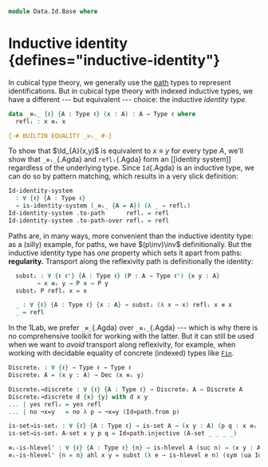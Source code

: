 <!--
```agda
{-# OPTIONS -WUnsupportedIndexedMatch #-}
open import 1Lab.Path.IdentitySystem.Interface
open import 1Lab.Path.IdentitySystem
open import 1Lab.HLevel.Closure
open import 1Lab.Type.Sigma
open import 1Lab.Univalence
open import 1Lab.HLevel
open import 1Lab.Equiv
open import 1Lab.Path
open import 1Lab.Type

open import Data.Maybe.Base
open import Data.Dec.Base
open import Data.Nat.Base

open import Meta.Invariant
```
-->

```agda
module Data.Id.Base where
```

<!--
```agda
private variable
  ℓ ℓ' ℓ'' : Level
  A B C : Type ℓ
  P Q R : A → Type ℓ
  x y z : A
```
-->

# Inductive identity {defines="inductive-identity"}

In cubical type theory, we generally use the [path] types to represent
identifications. But in cubical type theory with indexed inductive
types, we have a different --- but equivalent --- choice: the inductive
_identity type_.

[path]: 1Lab.Path.html

```agda
data _≡ᵢ_ {ℓ} {A : Type ℓ} (x : A) : A → Type ℓ where
  reflᵢ : x ≡ᵢ x

{-# BUILTIN EQUALITY _≡ᵢ_ #-}
```

To show that $\Id_{A}(x,y)$ is equivalent to $x \equiv y$ for every
type $A$, we'll show that `_≡ᵢ_`{.Agda} and `reflᵢ`{.Agda} form an
[[identity system]] regardless of the underlying type. Since `Id`{.Agda}
is an inductive type, we can do so by pattern matching, which results in
a very slick definition:

```agda
Id-identity-system
  : ∀ {ℓ} {A : Type ℓ}
  → is-identity-system (_≡ᵢ_ {A = A}) (λ _ → reflᵢ)
Id-identity-system .to-path      reflᵢ = refl
Id-identity-system .to-path-over reflᵢ = refl
```

Paths are, in many ways, more convenient than the inductive identity
type: as a (silly) example, for paths, we have $(p\inv)\inv$
definitionally. But the inductive identity type has _one_ property which
sets it apart from paths: **regularity.** Transport along the
reflexivity path is definitionally the identity:

<!--
```agda
module _ where private
```
-->

```agda
  substᵢ : ∀ {ℓ ℓ'} {A : Type ℓ} (P : A → Type ℓ') {x y : A}
        → x ≡ᵢ y → P x → P y
  substᵢ P reflᵢ x = x

  _ : ∀ {ℓ} {A : Type ℓ} {x : A} → substᵢ (λ x → x) reflᵢ x ≡ x
  _ = refl
```

<!--
```agda
_ = _≡_
Id≃path : ∀ {ℓ} {A : Type ℓ} {x y : A} → (x ≡ᵢ y) ≃ (x ≡ y)
Id≃path {ℓ} {A} {x} {y} =
  identity-system-gives-path (Id-identity-system {ℓ = ℓ} {A = A}) {a = x} {b = y}

module Id≃path {ℓ} {A : Type ℓ} = Ids (Id-identity-system {A = A})

transportᵢ : ∀ {ℓ} {A B : Type ℓ} → A ≡ᵢ B → A → B
transportᵢ reflᵢ x = x

apᵢ
  : ∀ {ℓ ℓ'} {A : Type ℓ} {B : Type ℓ'} {x y : A} (f : A → B)
  → x ≡ᵢ y → f x ≡ᵢ f y
apᵢ f reflᵢ = reflᵢ

substᵢ : ∀ {ℓ ℓ'} {A : Type ℓ} (P : A → Type ℓ') {x y : A}
       → x ≡ᵢ y → P x → P y
substᵢ P p x = transportᵢ (apᵢ P p) x
```
-->

In the 1Lab, we prefer `_≡_`{.Agda} over `_≡ᵢ_`{.Agda} --- which is why
there is no comprehensive toolkit for working with the latter. But it
can still be used when we want to _avoid_ transport along reflexivity,
for example, when working with decidable equality of concrete (indexed)
types like [`Fin`].

[`Fin`]: Data.Fin.Base.html

```agda
Discreteᵢ : ∀ {ℓ} → Type ℓ → Type ℓ
Discreteᵢ A = (x y : A) → Dec (x ≡ᵢ y)

Discreteᵢ→discrete : ∀ {ℓ} {A : Type ℓ} → Discreteᵢ A → Discrete A
Discreteᵢ→discrete d {x} {y} with d x y
... | yes reflᵢ = yes refl
... | no ¬x=y   = no λ p → ¬x=y (Id≃path.from p)

is-set→is-setᵢ : ∀ {ℓ} {A : Type ℓ} → is-set A → (x y : A) (p q : x ≡ᵢ y) → p ≡ q
is-set→is-setᵢ A-set x y p q = Id≃path.injective (A-set _ _ _ _)

≡ᵢ-is-hlevel' : ∀ {ℓ} {A : Type ℓ} {n} → is-hlevel A (suc n) → (x y : A) → is-hlevel (x ≡ᵢ y) n
≡ᵢ-is-hlevel' {n = n} ahl x y = subst (λ e → is-hlevel e n) (sym (ua Id≃path)) (Path-is-hlevel' n ahl x y)
```

<!--
```agda
discrete-id : ∀ {ℓ} {A : Type ℓ} {x y : A} → Dec (x ≡ y) → Dec (x ≡ᵢ y)
discrete-id {x = x} {y} (yes p) = yes (subst (x ≡ᵢ_) p reflᵢ)
discrete-id {x = x} {y} (no ¬p) = no λ { reflᵢ → absurd (¬p refl) }

opaque
  _≡ᵢ?_ : ∀ {ℓ} {A : Type ℓ} ⦃ _ : Discrete A ⦄ (x y : A) → Dec (x ≡ᵢ y)
  x ≡ᵢ? y = discrete-id (x ≡? y)

  ≡ᵢ?-default : ∀ {ℓ} {A : Type ℓ} {x y : A} {d : Discrete A} → (_≡ᵢ?_ ⦃ d ⦄ x y) ≡ discrete-id d
  ≡ᵢ?-default = refl

  ≡ᵢ?-yes : ∀ {ℓ} {A : Type ℓ} {x : A} {d : Discrete A} → (_≡ᵢ?_ ⦃ d ⦄ x x) ≡ yes reflᵢ
  ≡ᵢ?-yes {d = d} = case d return (λ d → discrete-id d ≡ yes reflᵢ) of λ where
    (yes a) → ap yes (is-set→is-setᵢ (Discrete→is-set d) _ _ _ _)
    (no ¬a) → absurd (¬a refl)

{-# REWRITE ≡ᵢ?-default ≡ᵢ?-yes #-}

Discrete-inj'
  : ∀ {ℓ ℓ'} {A : Type ℓ} {B : Type ℓ'} (f : A → B)
  → (∀ {x y} → f x ≡ᵢ f y → x ≡ᵢ y)
  → ⦃ _ : Discrete B ⦄
  → Discrete A
Discrete-inj' f inj {x} {y} =
  invmap (λ p → Id≃path.to (inj p)) (λ x → Id≃path.from (ap f x)) (f x ≡ᵢ? f y)

instance
  Discrete-Σ
    : ∀ {ℓ ℓ'} {A : Type ℓ} {B : A → Type ℓ'}
    → ⦃ _ : Discrete A ⦄
    → ⦃ _ : ∀ {x} → Discrete (B x) ⦄
    → Discrete (Σ A B)
  Discrete-Σ {B = B} {x = a , b} {a' , b'} = case a ≡ᵢ? a' of λ where
    (yes reflᵢ) → case b ≡? b' of λ where
      (yes q) → yes (ap₂ _,_ refl q)
      (no ¬q) → no λ p → ¬q (Σ-inj-set (Discrete→is-set auto) p)
    (no ¬p) → no λ p → ¬p (Id≃path.from (ap fst p))

abstract instance
  H-Level-Id
    : ∀ {ℓ n} {S : Type ℓ} ⦃ s : H-Level S (suc n) ⦄ {x y : S}
    → H-Level (x ≡ᵢ y) n
  H-Level-Id {n = n} = hlevel-instance (Equiv→is-hlevel n Id≃path (hlevel n))

substᵢ-filler-set
  : ∀ {ℓ ℓ'} {A : Type ℓ} (P : A → Type ℓ')
  → is-set A
  → {a : A}
  → (p : a ≡ᵢ a)
  → ∀ x → x ≡ substᵢ P p x
substᵢ-filler-set P is-set-A p x = subst (λ q → x ≡ substᵢ P q x) (is-set→is-setᵢ is-set-A _ _ reflᵢ p) refl

record Recallᵢ
  {a b} {A : Type a} {B : A → Type b}
  (f : (x : A) → B x) (x : A) (y : B x)
  : Type (a ⊔ b)
  where
    constructor ⟪_⟫ᵢ
    field
      eq : f x ≡ᵢ y

recallᵢ
  : ∀ {a b} {A : Type a} {B : A → Type b}
  → (f : (x : A) → B x) (x : A)
  → Recallᵢ f x (f x)
recallᵢ f x = ⟪ reflᵢ ⟫ᵢ

symᵢ : ∀ {a} {A : Type a} {x y : A} → x ≡ᵢ y → y ≡ᵢ x
symᵢ reflᵢ = reflᵢ

_∙ᵢ_ : ∀ {a} {A : Type a} {x y z : A} → x ≡ᵢ y → y ≡ᵢ z → x ≡ᵢ z
reflᵢ ∙ᵢ q = q

apdᵢ
  : ∀ {ℓ ℓ'} {A : Type ℓ} {B : A → Type ℓ'} {x y : A} (f : (x : A) → B x)
  → (p : x ≡ᵢ y) → substᵢ B p (f x) ≡ᵢ f y
apdᵢ f reflᵢ = reflᵢ

Jᵢ
  : ∀ {ℓ ℓ'} {A : Type ℓ} {x : A} (P : (y : A) → x ≡ᵢ y → Type ℓ')
  → P x reflᵢ
  → ∀ {y} (p : x ≡ᵢ y)
  → P y p
Jᵢ P prefl reflᵢ = prefl

Jᵢ'
  : ∀ {ℓ ℓ'} {A : Type ℓ} (P : (x y : A) → x ≡ᵢ y → Type ℓ')
  → (∀ {x} → P x x reflᵢ)
  → ∀ {x y} (p : x ≡ᵢ y)
  → P x y p
Jᵢ' P prefl reflᵢ = prefl

Id-over : (B : A → Type ℓ') {x y : A} (p : x ≡ᵢ y) → B x → B y → Type _
Id-over B p x y = substᵢ B p x ≡ᵢ y

fibreᵢ : (f : A → B) (y : B) → Type _
fibreᵢ {A = A} f y = Σ[ x ∈ A ] (f x ≡ᵢ y)

infix 7 _≡ᵢ_

Σ-id : ∀ {ℓ ℓ'} {A : Type ℓ} {B : A → Type ℓ'} {x y : Σ A B} (p : x .fst ≡ᵢ y .fst) → Id-over B p (x .snd) (y .snd) → x ≡ᵢ y
Σ-id reflᵢ reflᵢ = reflᵢ

apᵢ-apᵢ
  : (f : B → C) (g : A → B) {x y : A} (p : x ≡ᵢ y)
  → apᵢ f (apᵢ g p) ≡ᵢ apᵢ (f ∘ g) p
apᵢ-apᵢ f g reflᵢ = reflᵢ

id-Σ : ∀ {ℓ ℓ'} {A : Type ℓ} {B : A → Type ℓ'} {x y : Σ A B} (p : x ≡ᵢ y) → Σ[ p ∈ x .fst ≡ᵢ y .fst ] Id-over B p (x .snd) (y .snd)
id-Σ {B = B} {x} {y} p = apᵢ fst p , substᵢ (λ e → transportᵢ e (x .snd) ≡ᵢ (y .snd)) (symᵢ (apᵢ-apᵢ B fst p)) (apdᵢ snd p)

happlyᵢ : {f g : ∀ x → P x} → f ≡ᵢ g → (x : A) → f x ≡ᵢ g x
happlyᵢ reflᵢ x = reflᵢ

funextᵢ : ∀ {A : Type ℓ} {B : A → Type ℓ'} {f g : ∀ x → B x} (h : ∀ x → f x ≡ᵢ g x) → f ≡ᵢ g
funextᵢ h = Id≃path.from (funext (λ a → Id≃path.to (h a)))
```
-->
